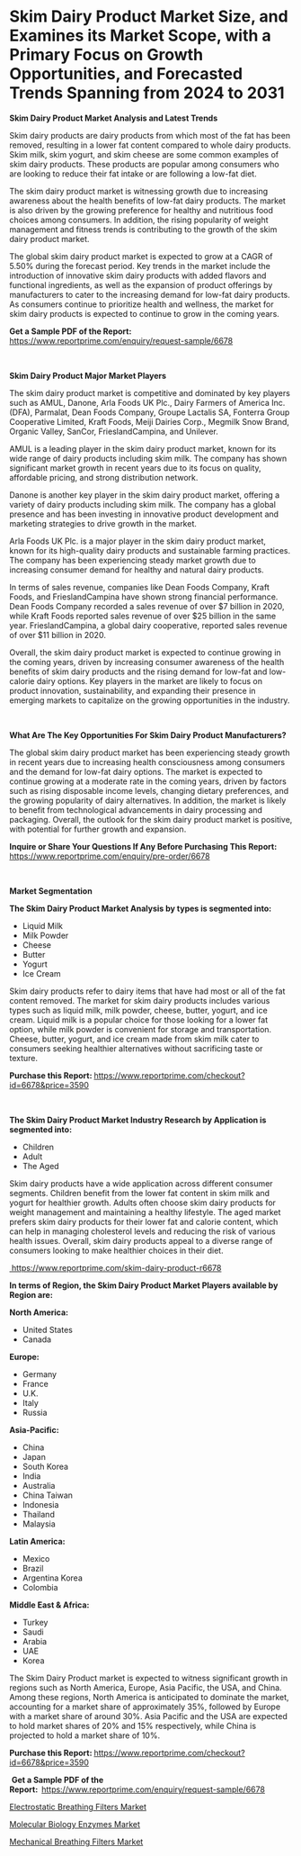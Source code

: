 <p><h1>Skim Dairy Product Market Size, and Examines its Market Scope, with a Primary Focus on Growth Opportunities, and Forecasted Trends Spanning from 2024 to 2031</h1></p><p><strong>Skim Dairy Product Market Analysis and Latest Trends</strong></p>
<p><p>Skim dairy products are dairy products from which most of the fat has been removed, resulting in a lower fat content compared to whole dairy products. Skim milk, skim yogurt, and skim cheese are some common examples of skim dairy products. These products are popular among consumers who are looking to reduce their fat intake or are following a low-fat diet.</p><p>The skim dairy product market is witnessing growth due to increasing awareness about the health benefits of low-fat dairy products. The market is also driven by the growing preference for healthy and nutritious food choices among consumers. In addition, the rising popularity of weight management and fitness trends is contributing to the growth of the skim dairy product market.</p><p>The global skim dairy product market is expected to grow at a CAGR of 5.50% during the forecast period. Key trends in the market include the introduction of innovative skim dairy products with added flavors and functional ingredients, as well as the expansion of product offerings by manufacturers to cater to the increasing demand for low-fat dairy products. As consumers continue to prioritize health and wellness, the market for skim dairy products is expected to continue to grow in the coming years.</p></p>
<p><strong>Get a Sample PDF of the Report:&nbsp;</strong> <a href="https://www.reportprime.com/enquiry/request-sample/6678">https://www.reportprime.com/enquiry/request-sample/6678</a></p>
<p>&nbsp;</p>
<p><strong>Skim Dairy Product Major Market Players</strong></p>
<p><p>The skim dairy product market is competitive and dominated by key players such as AMUL, Danone, Arla Foods UK Plc., Dairy Farmers of America Inc. (DFA), Parmalat, Dean Foods Company, Groupe Lactalis SA, Fonterra Group Cooperative Limited, Kraft Foods, Meiji Dairies Corp., Megmilk Snow Brand, Organic Valley, SanCor, FrieslandCampina, and Unilever.</p><p>AMUL is a leading player in the skim dairy product market, known for its wide range of dairy products including skim milk. The company has shown significant market growth in recent years due to its focus on quality, affordable pricing, and strong distribution network.</p><p>Danone is another key player in the skim dairy product market, offering a variety of dairy products including skim milk. The company has a global presence and has been investing in innovative product development and marketing strategies to drive growth in the market.</p><p>Arla Foods UK Plc. is a major player in the skim dairy product market, known for its high-quality dairy products and sustainable farming practices. The company has been experiencing steady market growth due to increasing consumer demand for healthy and natural dairy products.</p><p>In terms of sales revenue, companies like Dean Foods Company, Kraft Foods, and FrieslandCampina have shown strong financial performance. Dean Foods Company recorded a sales revenue of over $7 billion in 2020, while Kraft Foods reported sales revenue of over $25 billion in the same year. FrieslandCampina, a global dairy cooperative, reported sales revenue of over $11 billion in 2020.</p><p>Overall, the skim dairy product market is expected to continue growing in the coming years, driven by increasing consumer awareness of the health benefits of skim dairy products and the rising demand for low-fat and low-calorie dairy options. Key players in the market are likely to focus on product innovation, sustainability, and expanding their presence in emerging markets to capitalize on the growing opportunities in the industry.</p></p>
<p>&nbsp;</p>
<p><strong>What Are The Key Opportunities For Skim Dairy Product Manufacturers?</strong></p>
<p><p>The global skim dairy product market has been experiencing steady growth in recent years due to increasing health consciousness among consumers and the demand for low-fat dairy options. The market is expected to continue growing at a moderate rate in the coming years, driven by factors such as rising disposable income levels, changing dietary preferences, and the growing popularity of dairy alternatives. In addition, the market is likely to benefit from technological advancements in dairy processing and packaging. Overall, the outlook for the skim dairy product market is positive, with potential for further growth and expansion.</p></p>
<p><strong>Inquire or Share Your Questions If Any Before Purchasing This Report:</strong> <a href="https://www.reportprime.com/enquiry/pre-order/6678">https://www.reportprime.com/enquiry/pre-order/6678</a></p>
<p>&nbsp;</p>
<p><strong>Market Segmentation</strong></p>
<p><strong>The Skim Dairy Product Market Analysis by types is segmented into:</strong></p>
<p><ul><li>Liquid Milk</li><li>Milk Powder</li><li>Cheese</li><li>Butter</li><li>Yogurt</li><li>Ice Cream</li></ul></p>
<p><p>Skim dairy products refer to dairy items that have had most or all of the fat content removed. The market for skim dairy products includes various types such as liquid milk, milk powder, cheese, butter, yogurt, and ice cream. Liquid milk is a popular choice for those looking for a lower fat option, while milk powder is convenient for storage and transportation. Cheese, butter, yogurt, and ice cream made from skim milk cater to consumers seeking healthier alternatives without sacrificing taste or texture.</p></p>
<p><strong>Purchase this Report:&nbsp;</strong><a href="https://www.reportprime.com/checkout?id=6678&price=3590">https://www.reportprime.com/checkout?id=6678&price=3590</a></p>
<p>&nbsp;</p>
<p><strong>The Skim Dairy Product Market Industry Research by Application is segmented into:</strong></p>
<p><ul><li>Children</li><li>Adult</li><li>The Aged</li></ul></p>
<p><p>Skim dairy products have a wide application across different consumer segments. Children benefit from the lower fat content in skim milk and yogurt for healthier growth. Adults often choose skim dairy products for weight management and maintaining a healthy lifestyle. The aged market prefers skim dairy products for their lower fat and calorie content, which can help in managing cholesterol levels and reducing the risk of various health issues. Overall, skim dairy products appeal to a diverse range of consumers looking to make healthier choices in their diet.</p></p>
<p><a href="https://www.reportprime.com/skim-dairy-product-r6678">&nbsp;https://www.reportprime.com/skim-dairy-product-r6678</a></p>
<p><strong>In terms of Region, the Skim Dairy Product Market Players available by Region are:</strong></p>
<p>
    <p> <strong> North America: </strong>
        <ul>
            <li>United States</li>
            <li>Canada</li>
        </ul>
        </p> 
    <p> <strong> Europe: </strong>
        <ul>
            <li>Germany</li>
            <li>France</li>
            <li>U.K.</li>
            <li>Italy</li>
            <li>Russia</li>
        </ul>
        </p> 
    <p> <strong> Asia-Pacific: </strong>
        <ul>
            <li>China</li>
            <li>Japan</li>
            <li>South Korea</li>
            <li>India</li>
            <li>Australia</li>
            <li>China Taiwan</li>
            <li>Indonesia</li>
            <li>Thailand</li>
            <li>Malaysia</li>
        </ul>
        </p> 
    <p> <strong> Latin America: </strong>
        <ul>
            <li>Mexico</li>
            <li>Brazil</li>
            <li>Argentina Korea</li>
            <li>Colombia</li>
        </ul>
        </p> 
    <p> <strong> Middle East & Africa: </strong>
        <ul>
            <li>Turkey</li>
            <li>Saudi</li>
            <li>Arabia</li>
            <li>UAE</li>
            <li>Korea</li>
        </ul>
    </p>
    </p>
<p><p>The Skim Dairy Product market is expected to witness significant growth in regions such as North America, Europe, Asia Pacific, the USA, and China. Among these regions, North America is anticipated to dominate the market, accounting for a market share of approximately 35%, followed by Europe with a market share of around 30%. Asia Pacific and the USA are expected to hold market shares of 20% and 15% respectively, while China is projected to hold a market share of 10%.</p></p>
<p><strong>Purchase this Report: </strong><a href="https://www.reportprime.com/checkout?id=6678&price=3590">https://www.reportprime.com/checkout?id=6678&price=3590</a></p>
<p>&nbsp;<strong>Get a Sample PDF of the Report:&nbsp;&nbsp;</strong><a href="https://www.reportprime.com/enquiry/request-sample/6678">https://www.reportprime.com/enquiry/request-sample/6678</a></p>
<p><strong></strong></p>
<p><p><a href="https://issuu.com/reportprime-2/docs/electrostatic-breathing-filters-market-size-2030.p">Electrostatic Breathing Filters Market</a></p><p><a href="https://issuu.com/reportprime-2/docs/molecular-biology-enzymes-market-size-2030.pptx">Molecular Biology Enzymes Market</a></p><p><a href="https://issuu.com/reportprime-2/docs/mechanical-breathing-filters-market-size-2030.pptx">Mechanical Breathing Filters Market</a></p></p>